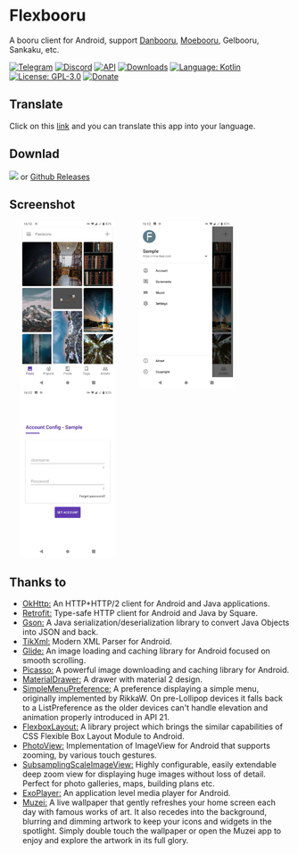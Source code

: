 # Flexbooru
A booru client for Android, support [Danbooru](https://github.com/r888888888/danbooru), [Moebooru](https://github.com/moebooru/moebooru), Gelbooru, Sankaku, etc.

[![Telegram](https://img.shields.io/badge/chat-Telegram-blue.svg)](https://t.me/flexbooru)
[![Discord](https://img.shields.io/discord/555912761742458880.svg?label=discord)](https://discord.gg/xpBn8Pq)
[![API](https://img.shields.io/badge/API-21%2B-brightgreen.svg?style=flat)](https://android-arsenal.com/api?level=21)
[![Downloads](https://img.shields.io/github/downloads/flexbooru/flexbooru/total.svg)](https://github.com/flexbooru/flexbooru/releases)
[![Language: Kotlin](https://img.shields.io/github/languages/top/flexbooru/flexbooru.svg)](https://github.com/flexbooru/flexbooru/search?l=kotlin)
[![License: GPL-3.0](https://img.shields.io/badge/license-GPL--3.0-orange.svg)](https://www.gnu.org/licenses/gpl-3.0)
[![Donate](https://img.shields.io/badge/Donate-PayPal-green.svg?label=donate)](https://www.paypal.me/fiepi)

## Translate
Click on this [link](https://crowdin.com/project/flexbooru) and you can translate this app into your language.

## Downlad
<a href="https://play.google.com/store/apps/details?id=onlymash.flexbooru.play"><img src="https://play.google.com/intl/en_us/badges/images/generic/en-play-badge.png" height="48"></a> or [Github Releases](https://github.com/flexbooru/flexbooru/releases)

## Screenshot
<img src="art/screenshot_01.jpg" height="300" hspace="20"> <img src="art/screenshot_02.jpg" height="300" hspace="20"> <img src="art/screenshot_03.jpg" height="300" hspace="20">

## Thanks to

- [OkHttp:](https://github.com/square/okhttp) An HTTP+HTTP/2 client for Android and Java applications. 
- [Retrofit:](https://github.com/square/retrofit) Type-safe HTTP client for Android and Java by Square.
- [Gson:](https://github.com/google/gson) A Java serialization/deserialization library to convert Java Objects into JSON and back.
- [TikXml:](https://github.com/Tickaroo/tikxml) Modern XML Parser for Android.
- [Glide:](https://github.com/bumptech/glide) An image loading and caching library for Android focused on smooth scrolling.
- [Picasso:](https://github.com/square/picasso) A powerful image downloading and caching library for Android.
- [MaterialDrawer:](https://github.com/mikepenz/MaterialDrawer) A drawer with material 2 design.
- [SimpleMenuPreference:](https://github.com/takisoft/preferencex-android) A preference displaying a simple menu, originally implemented by RikkaW. On pre-Lollipop devices it falls back to a ListPreference as the older devices can't handle elevation and animation properly introduced in API 21.
- [FlexboxLayout:](https://github.com/google/flexbox-layout) A library project which brings the similar capabilities of CSS Flexible Box Layout Module to Android.
- [PhotoView:](https://github.com/chrisbanes/PhotoView) Implementation of ImageView for Android that supports zooming, by various touch gestures.
- [SubsamplingScaleImageView:](https://github.com/davemorrissey/subsampling-scale-image-view) Highly configurable, easily extendable deep zoom view for displaying huge images without loss of detail. Perfect for photo galleries, maps, building plans etc.
- [ExoPlayer:](https://github.com/google/ExoPlayer) An application level media player for Android. 
- [Muzei:](https://github.com/romannurik/muzei) A live wallpaper that gently refreshes your home screen each day with famous works of art. It also recedes into the background, blurring and dimming artwork to keep your icons and widgets in the spotlight. Simply double touch the wallpaper or open the Muzei app to enjoy and explore the artwork in its full glory.
